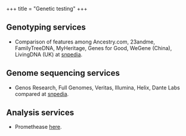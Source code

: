 +++
title = "Genetic testing"
+++

## Genotyping services
- Comparison of features among Ancestry.com, 23andme, FamilyTreeDNA, MyHeritage, Genes for Good, WeGene (China), LivingDNA (UK) at [snpedia](https://www.snpedia.com/index.php/Testing).

## Genome sequencing services
- Genos Research, Full Genomes, Veritas, Illumina, Helix, Dante Labs compared at [snpedia](https://www.snpedia.com/index.php/Testing).

## Analysis services
- Promethease [here](https://promethease.com/).